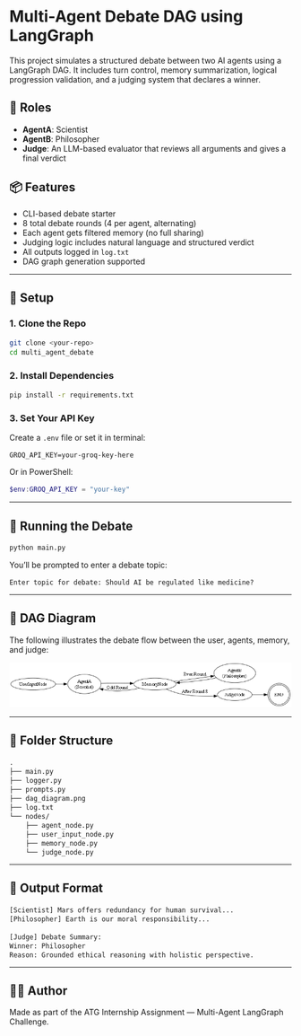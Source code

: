 
# Multi-Agent Debate DAG using LangGraph

This project simulates a structured debate between two AI agents using a LangGraph DAG. It includes turn control, memory summarization, logical progression validation, and a judging system that declares a winner.

## 🧠 Roles
- **AgentA**: Scientist
- **AgentB**: Philosopher
- **Judge**: An LLM-based evaluator that reviews all arguments and gives a final verdict

## 📦 Features
- CLI-based debate starter
- 8 total debate rounds (4 per agent, alternating)
- Each agent gets filtered memory (no full sharing)
- Judging logic includes natural language and structured verdict
- All outputs logged in `log.txt`
- DAG graph generation supported

---

## 🔧 Setup

### 1. Clone the Repo
```bash
git clone <your-repo>
cd multi_agent_debate
````

### 2. Install Dependencies

```bash
pip install -r requirements.txt
```

### 3. Set Your API Key

Create a `.env` file or set it in terminal:

```
GROQ_API_KEY=your-groq-key-here
```

Or in PowerShell:

```powershell
$env:GROQ_API_KEY = "your-key"
```

---

## 🚀 Running the Debate

```bash
python main.py
```

You’ll be prompted to enter a debate topic:

```
Enter topic for debate: Should AI be regulated like medicine?
```

---

## 🧩 DAG Diagram

The following illustrates the debate flow between the user, agents, memory, and judge:

![LangGraph DAG](dag_diagram.png)

---

## 📁 Folder Structure

```
.
├── main.py
├── logger.py
├── prompts.py
├── dag_diagram.png
├── log.txt
└── nodes/
    ├── agent_node.py
    ├── user_input_node.py
    ├── memory_node.py
    └── judge_node.py
```

---

## 📜 Output Format

```text
[Scientist] Mars offers redundancy for human survival...
[Philosopher] Earth is our moral responsibility...

[Judge] Debate Summary:
Winner: Philosopher
Reason: Grounded ethical reasoning with holistic perspective.
```

---

## 👨‍💻 Author

Made as part of the ATG Internship Assignment — Multi-Agent LangGraph Challenge.
